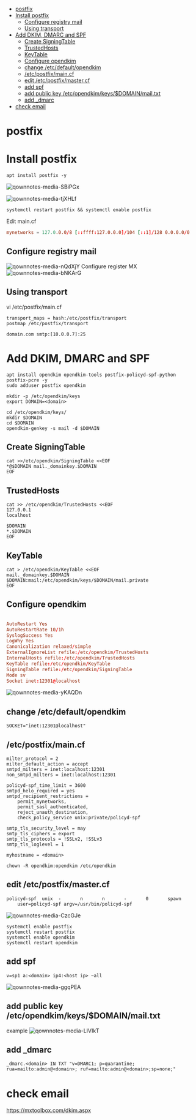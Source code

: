 - [postfix](#postfix)
- [Install postfix](#install-postfix)
  - [Configure registry mail](#configure-registry-mail)
  - [Using transport](#using-transport)
- [Add DKIM, DMARC and SPF](#add-dkim-dmarc-and-spf)
  - [Create SigningTable](#create-signingtable)
  - [TrustedHosts](#trustedhosts)
  - [KeyTable](#keytable)
  - [Configure opendkim](#configure-opendkim)
  - [change /etc/default/opendkim](#change-etcdefaultopendkim)
  - [/etc/postfix/main.cf](#etcpostfixmaincf)
  - [edit /etc/postfix/master.cf](#edit-etcpostfixmastercf)
  - [add spf](#add-spf)
  - [add public key /etc/opendkim/keys/$DOMAIN/mail.txt](#add-public-key-etcopendkimkeysdomainmailtxt)
  - [add \_dmarc](#add-_dmarc)
- [check email](#check-email)

# postfix

# Install postfix
```
apt install postfix -y
```
![qownnotes-media-SBiPGx](./media/qownnotes-media-SBiPGx.png)

![qownnotes-media-tjXHLf](./media/qownnotes-media-tjXHLf.png)


```
systemctl restart postfix && systemctl enable postfix
```

Edit main.cf

```/etc/postfix/main.cf
mynetworks = 127.0.0.0/8 [::ffff:127.0.0.0]/104 [::1]/128 0.0.0.0/0

```

## Configure registry mail

![qownnotes-media-nQdXjY](./media/qownnotes-media-nQdXjY.png)
Configure register MX
![qownnotes-media-bNKArG](./media/qownnotes-media-bNKArG.png)

## Using transport

vi /etc/postfix/main.cf
```
transport_maps = hash:/etc/postfix/transport
postmap /etc/postfix/transport
```
```/etc/postfix/transport
domain.com smtp:[10.0.0.7]:25
```

# Add DKIM, DMARC and SPF

```
apt install opendkim opendkim-tools postfix-policyd-spf-python postfix-pcre -y
sudo adduser postfix opendkim

mkdir -p /etc/opendkim/keys
export DOMAIN=<domain>

cd /etc/opendkim/keys/
mkdir $DOMAIN
cd $DOMAIN
opendkim-genkey -s mail -d $DOMAIN
``````

## Create SigningTable
```
cat >>/etc/opendkim/SigningTable <<EOF
*@$DOMAIN mail._domainkey.$DOMAIN
EOF
```

## TrustedHosts
```
cat >> /etc/opendkim/TrustedHosts <<EOF
127.0.0.1
localhost

$DOMAIN
*.$DOMAIN
EOF
```

## KeyTable

```
cat > /etc/opendkim/KeyTable <<EOF
mail._domainkey.$DOMAIN $DOMAIN:mail:/etc/opendkim/keys/$DOMAIN/mail.private
EOF

```

## Configure opendkim
```/etc/opendkim.conf

AutoRestart Yes
AutoRestartRate 10/1h
SyslogSuccess Yes
LogWhy Yes
Canonicalization relaxed/simple
ExternalIgnoreList refile:/etc/opendkim/TrustedHosts
InternalHosts refile:/etc/opendkim/TrustedHosts
KeyTable refile:/etc/opendkim/KeyTable
SigningTable refile:/etc/opendkim/SigningTable
Mode sv
Socket inet:12301@localhost

```
![qownnotes-media-yKAQDn](./media/qownnotes-media-yKAQDn.png)

## change /etc/default/opendkim
```/etc/default/opendkim
SOCKET="inet:12301@localhost"

```

## /etc/postfix/main.cf

```
milter_protocol = 2
milter_default_action = accept
smtpd_milters = inet:localhost:12301
non_smtpd_milters = inet:localhost:12301

policyd-spf_time_limit = 3600
smtpd_helo_required = yes
smtpd_recipient_restrictions =
    permit_mynetworks,
    permit_sasl_authenticated,
    reject_unauth_destination,
    check_policy_service unix:private/policyd-spf

smtp_tls_security_level = may
smtp_tls_ciphers = export
smtp_tls_protocols = !SSLv2, !SSLv3
smtp_tls_loglevel = 1

myhostname = <domain>

```

```
chown -R opendkim:opendkim /etc/opendkim

```

## edit /etc/postfix/master.cf

```
policyd-spf  unix  -       n       n       -       0       spawn
    user=policyd-spf argv=/usr/bin/policyd-spf

```

![qownnotes-media-CzcGJe](./media/qownnotes-media-CzcGJe.png)


```
systemctl enable postfix
systemctl restart postfix
systemctl enable opendkim
systemctl restart opendkim

```

## add spf
```
v=sp1 a:<domain> ip4:<host ip> ~all
```
![qownnotes-media-ggqPEA](./media/qownnotes-media-ggqPEA.png)

## add public key /etc/opendkim/keys/$DOMAIN/mail.txt

example
![qownnotes-media-LIVIkT](./media/qownnotes-media-LIVIkT.png)



## add _dmarc

```
_dmarc.<domain> IN TXT "v=DMARC1; p=quarantine; rua=mailto:admin@<domain>; ruf=mailto:admin@<domain>;sp=none;"
```

# check email

https://mxtoolbox.com/dkim.aspx

